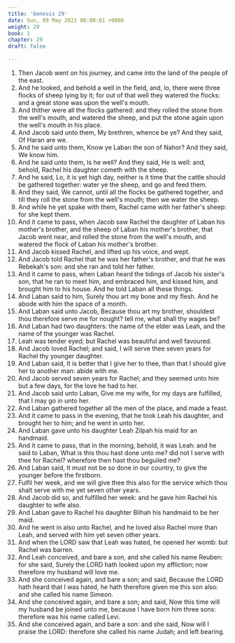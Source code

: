 ```yaml
---
title: 'Genesis 29'
date: Sun, 09 May 2021 00:00:01 +0000
weight: 29
book: 1
chapter: 29
draft: false
  
---
```


1. Then Jacob went on his journey, and came into the land of the people of the east.
2. And he looked, and behold a well in the field, and, lo, there were three flocks of sheep lying by it; for out of that well they watered the flocks: and a great stone was upon the well's mouth.
3. And thither were all the flocks gathered: and they rolled the stone from the well's mouth, and watered the sheep, and put the stone again upon the well's mouth in his place.
4. And Jacob said unto them, My brethren, whence be ye? And they said, Of Haran are we.
5. And he said unto them, Know ye Laban the son of Nahor? And they said, We know him.
6. And he said unto them, Is he well? And they said, He is well: and, behold, Rachel his daughter cometh with the sheep.
7. And he said, Lo, it is yet high day, neither is it time that the cattle should be gathered together: water ye the sheep, and go and feed them.
8. And they said, We cannot, until all the flocks be gathered together, and till they roll the stone from the well's mouth; then we water the sheep.
9. And while he yet spake with them, Rachel came with her father's sheep: for she kept them.
10. And it came to pass, when Jacob saw Rachel the daughter of Laban his mother's brother, and the sheep of Laban his mother's brother, that Jacob went near, and rolled the stone from the well's mouth, and watered the flock of Laban his mother's brother.
11. And Jacob kissed Rachel, and lifted up his voice, and wept.
12. And Jacob told Rachel that he was her father's brother, and that he was Rebekah's son: and she ran and told her father.
13. And it came to pass, when Laban heard the tidings of Jacob his sister's son, that he ran to meet him, and embraced him, and kissed him, and brought him to his house. And he told Laban all these things.
14. And Laban said to him, Surely thou art my bone and my flesh. And he abode with him the space of a month.
15. And Laban said unto Jacob, Because thou art my brother, shouldest thou therefore serve me for nought? tell me, what shall thy wages be?
16. And Laban had two daughters: the name of the elder was Leah, and the name of the younger was Rachel.
17. Leah was tender eyed; but Rachel was beautiful and well favoured.
18. And Jacob loved Rachel; and said, I will serve thee seven years for Rachel thy younger daughter.
19. And Laban said, It is better that I give her to thee, than that I should give her to another man: abide with me.
20. And Jacob served seven years for Rachel; and they seemed unto him but a few days, for the love he had to her.
21. And Jacob said unto Laban, Give me my wife, for my days are fulfilled, that I may go in unto her.
22. And Laban gathered together all the men of the place, and made a feast.
23. And it came to pass in the evening, that he took Leah his daughter, and brought her to him; and he went in unto her.
24. And Laban gave unto his daughter Leah Zilpah his maid for an handmaid.
25. And it came to pass, that in the morning, behold, it was Leah: and he said to Laban, What is this thou hast done unto me? did not I serve with thee for Rachel? wherefore then hast thou beguiled me?
26. And Laban said, It must not be so done in our country, to give the younger before the firstborn.
27. Fulfil her week, and we will give thee this also for the service which thou shalt serve with me yet seven other years.
28. And Jacob did so, and fulfilled her week: and he gave him Rachel his daughter to wife also.
29. And Laban gave to Rachel his daughter Bilhah his handmaid to be her maid.
30. And he went in also unto Rachel, and he loved also Rachel more than Leah, and served with him yet seven other years.
31. And when the LORD saw that Leah was hated, he opened her womb: but Rachel was barren.
32. And Leah conceived, and bare a son, and she called his name Reuben: for she said, Surely the LORD hath looked upon my affliction; now therefore my husband will love me.
33. And she conceived again, and bare a son; and said, Because the LORD hath heard that I was hated, he hath therefore given me this son also: and she called his name Simeon.
34. And she conceived again, and bare a son; and said, Now this time will my husband be joined unto me, because I have born him three sons: therefore was his name called Levi.
35. And she conceived again, and bare a son: and she said, Now will I praise the LORD: therefore she called his name Judah; and left bearing.
